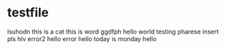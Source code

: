 # testfile

lsuhodn
this is a cat 
this is word
ggdfph
hello world
testing pharese insert 
pls 
hlv
error2
hello 
error
hello 
today is monday 
hello